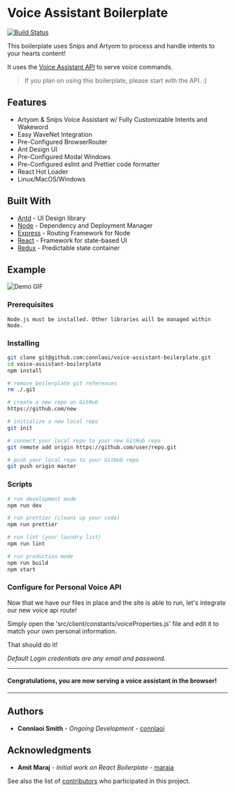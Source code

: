 # Voice Assistant Boilerplate

[![Build Status](https://travis-ci.org/connlaoi/voice-assistant-boilerplate.svg?branch=master)](https://travis-ci.org/connlaoi/voice-assistant-boilerplate.svg?branch=master)

This boilerplate uses Snips and Artyom to process and handle intents to your hearts content!

It uses the [Voice Assistant API](https://github.com/connlaoi/voice-assistant-api) to serve voice commands.

> If you plan on using this boilerplate, please start with the API. :)

## Features

* Artyom & Snips Voice Assistant w/ Fully Customizable Intents and Wakeword
* Easy WaveNet Integration
* Pre-Configured BrowserRouter
* Ant Design UI
* Pre-Configured Modal Windows
* Pre-Configured eslint and Prettier code formatter
* React Hot Loader
* Linux/MacOS/Windows

## Built With

* [Antd](https://ant.design/) - UI Design library
* [Node](https://nodejs.org/) - Dependency and Deployment Manager
* [Express](https://expressjs.com/) - Routing Framework for Node
* [React](https://reactjs.org/) - Framework for state-based UI
* [Redux](https://redux.js.org/) - Predictable state container

## Example

![Demo GIF](https://github.com/connlaoi/voice-assistant-boilerplate/blob/master/src/client/assets/demo.gif)

### Prerequisites

```
Node.js must be installed. Other libraries will be managed within Node.
```

### Installing

```bash
git clone git@github.com:connlaoi/voice-assistant-boilerplate.git
cd voice-assistant-boilerplate
npm install

# remove boilerplate git references
rm ./.git

# create a new repo on GitHub
https://github.com/new

# initialize a new local repo
git init

# connect your local repo to your new GitHub repo
git remote add origin https://github.com/user/repo.git

# push your local repo to your GitHub repo
git push origin master
```

### Scripts

```bash
# run development mode
npm run dev

# run prettier (cleans up your code)
npm run prettier

# run lint (your laundry list)
npm run lint

# run production mode
npm run build
npm start
```

### Configure for Personal Voice API

Now that we have our files in place and the site is able to run, let's integrate our new voice api route!

Simply open the 'src/client/constants/voiceProperties.js' file and edit it to match your own personal information.

That should do it!

_Default Login credentials are any email and password._

---

#### Congratulations, you are now serving a voice assistant in the browser!

---

## Authors

* **Connlaoi Smith** - _Ongoing Development_ - [connlaoi](https://github.com/connlaoi)

## Acknowledgments

* **Amit Maraj** - _Initial work on React Boilerplate_ - [maraja](https://github.com/maraja)

See also the list of [contributors](https://github.com/connlaoi/voice-assistant-boilerplate/graphs/contributors) who participated in this project.
